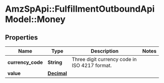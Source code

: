 # AmzSpApi::FulfillmentOutboundApiModel::Money

## Properties
Name | Type | Description | Notes
------------ | ------------- | ------------- | -------------
**currency_code** | **String** | Three digit currency code in ISO 4217 format. | 
**value** | [**Decimal**](Decimal.md) |  | 

